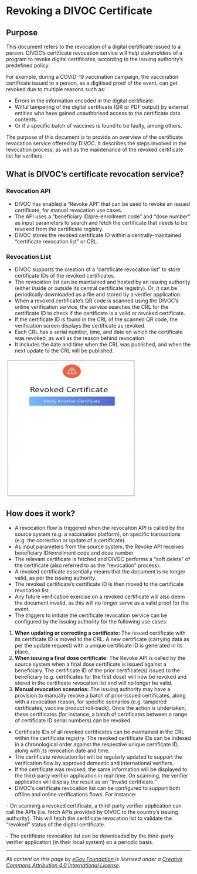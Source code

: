 # Revoking a DIVOC Certificate

## Purpose

This document refers to the revocation of a digital certificate issued to a person. DIVOC’s certificate revocation service will help stakeholders of a program to revoke digital certificates, according to the issuing authority’s predefined policy.

For example, during a COVID-19 vaccination campaign, the vaccination certificate issued to a person, as a digitised proof of the event, can get revoked due to multiple reasons such as:

* Errors in the information encoded in the digital certificate.&#x20;
* Wilful tampering of the digital certificate (QR or PDF output) by external entities who have gained unauthorised access to the certificate data contents.
* Or if a specific batch of vaccines is found to be faulty, among others.

The purpose of this document is to provide an overview of the certificate revocation service offered by DIVOC. It describes the steps involved in the revocation process, as well as the maintenance of the revoked certificate list for verifiers.

## **What is DIVOC’s certificate revocation service?**

### **Revocation API**

* DIVOC has enabled a “Revoke API” that can be used to revoke an issued certificate, for manual revocation use cases.&#x20;
* The API uses a “beneficiary ID/pre-enrollment code” and “dose number” as input parameters to search and fetch the certificate that needs to be revoked from the certificate registry.&#x20;
* DIVOC stores the revoked certificate ID within a centrally-maintained “certificate revocation list” or CRL.

### Revocation List

* DIVOC supports the creation of a “certificate revocation list” to store certificate IDs of the revoked certificates.&#x20;
* The revocation list can be maintained and hosted by an issuing authority (either inside or outside its central certificate registry). Or, it can be periodically downloaded as a file and stored by a verifier application.
* When a revoked certificate’s QR code is scanned using the DIVOC’s online verification service, the service searches the CRL for the certificate ID to check if the certificate is a valid or revoked certificate.
* If the certificate ID is found in the CRL of the scanned QR code, the verification screen displays the certificate as revoked.
* Each CRL has a serial number, time, and date on which the certificate was revoked, as well as the reason behind revocation.&#x20;
* It includes the date and time when the CRL was published, and when the next update to the CRL will be published.

![](<../.gitbook/assets/Screenshot 2022-02-02 at 12.20.09 PM.png>)

## How does it work?

* A revocation flow is triggered when the revocation API is called by the source system (e.g. a vaccination platform), on specific transactions (e.g. the correction or update of a certificate).&#x20;
* As input parameters from the source system, the Revoke API receives beneficiary ID/enrollment code and dose number.
* The relevant certificate is fetched and DIVOC performs a “soft delete” of the certificate (also referred to as the “revocation” process).&#x20;
* A revoked certificate essentially means that the document is no longer valid, as per the issuing authority.&#x20;
* The revoked certificate’s certificate ID is then moved to the certificate revocation list.
* Any future verification exercise on a revoked certificate will also deem the document invalid, as this will no longer serve as a valid proof for the event.&#x20;
* The triggers to initiate the certificate revocation service can be configured by the issuing authority for the following use cases:

1. **When updating or correcting a certificate:** The issued certificate with its certificate ID is moved to the CRL. A new certificate (carrying data as per the update request) with a unique certificate ID is generated in its place.
2. **When issuing a final dose certificate:** The Revoke API is called by the source system when a final dose certificate is issued against a beneficiary. The certificate ID of the prior certificate(s) issued to the beneficiary (e.g. certificates for the first dose) will now be revoked and stored in the certificate revocation list and will no longer be valid.
3. **Manual revocation scenarios:** The issuing authority may have a provision to manually revoke a batch of prior-issued certificates, along with a revocation reason, for specific scenarios (e.g. tampered certificates, vaccine product roll-back). Once the action is undertaken, these certificates (for instance, a batch of certificates between a range of certificate ID serial numbers) can be revoked.

* Certificate IDs of all revoked certificates can be maintained in the CRL within the certificate registry. The revoked certificate IDs can be indexed in a chronological order against the respective unique certificate ID, along with its revocation date and time.
* The certificate revocation list will be regularly updated to support the verification flow by approved domestic and international verifiers.
* If the certificate was revoked, the same information will be displayed to the third-party verifier application in real-time. On scanning, the verifier application will display the result as an “Invalid certificate.”
* DIVOC’s certificate revocation list can be configured to support both offline and online verifications flows. For instance:

&#x20;         \- On scanning a revoked certificate, a third-party verifier application can call the APIs (i.e.     fetch APIs provided by DIVOC to the country’s issuing authority). This will fetch the certificate revocation list to validate the “revoked” status of the digital certificate.&#x20;

&#x20;        \- The certificate revocation list can be downloaded by the third-party verifier application (in their local system) on a periodic basis.

****

_All content on this page by_ [_eGov Foundation_ ](https://egov.org.in)_is licensed under a_ [_Creative Commons Attribution 4.0 International License_](http://creativecommons.org/licenses/by/4.0/)_._
